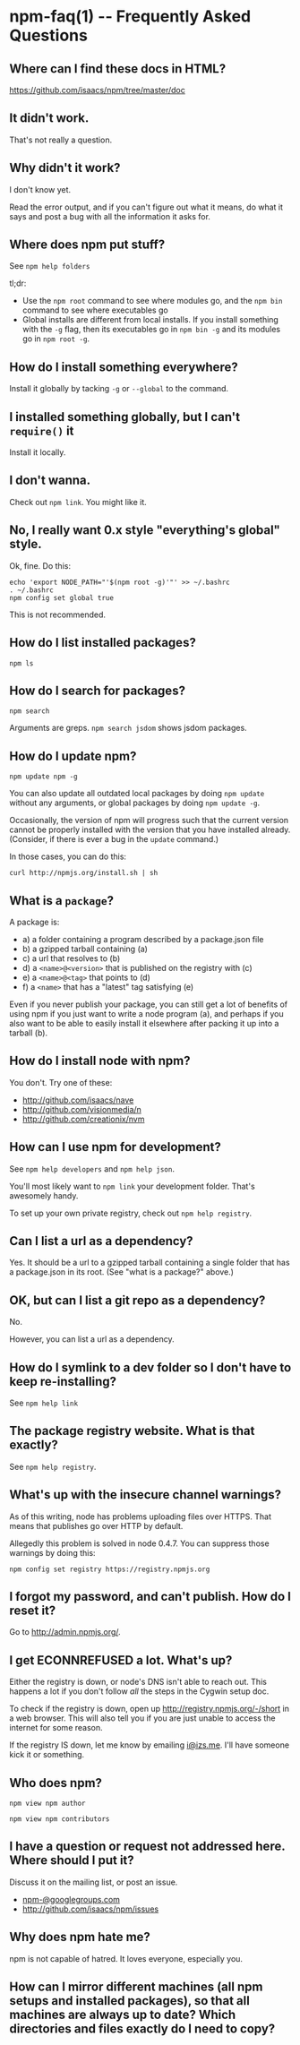 npm-faq(1) -- Frequently Asked Questions
========================================

## Where can I find these docs in HTML?

<https://github.com/isaacs/npm/tree/master/doc>

## It didn't work.

That's not really a question.

## Why didn't it work?

I don't know yet.

Read the error output, and if you can't figure out what it means,
do what it says and post a bug with all the information it asks for.

## Where does npm put stuff?

See `npm help folders`

tl;dr:

* Use the `npm root` command to see where modules go, and the `npm bin`
  command to see where executables go
* Global installs are different from local installs.  If you install
  something with the `-g` flag, then its executables go in `npm bin -g`
  and its modules go in `npm root -g`.

## How do I install something everywhere?

Install it globally by tacking `-g` or `--global` to the command.

## I installed something globally, but I can't `require()` it

Install it locally.

## I don't wanna.

Check out `npm link`.  You might like it.

## No, I really want 0.x style "everything's global" style.

Ok, fine.  Do this:

    echo 'export NODE_PATH="'$(npm root -g)'"' >> ~/.bashrc
    . ~/.bashrc
    npm config set global true

This is not recommended.

## How do I list installed packages?

`npm ls`

## How do I search for packages?

`npm search`

Arguments are greps.  `npm search jsdom` shows jsdom packages.

## How do I update npm?

    npm update npm -g

You can also update all outdated local packages by doing `npm update` without
any arguments, or global packages by doing `npm update -g`.

Occasionally, the version of npm will progress such that the current
version cannot be properly installed with the version that you have
installed already.  (Consider, if there is ever a bug in the `update`
command.)

In those cases, you can do this:

    curl http://npmjs.org/install.sh | sh

## What is a `package`?

A package is:

* a) a folder containing a program described by a package.json file
* b) a gzipped tarball containing (a)
* c) a url that resolves to (b)
* d) a `<name>@<version>` that is published on the registry with (c)
* e) a `<name>@<tag>` that points to (d)
* f) a `<name>` that has a "latest" tag satisfying (e)

Even if you never publish your package, you can still get a lot of
benefits of using npm if you just want to write a node program (a), and
perhaps if you also want to be able to easily install it elsewhere
after packing it up into a tarball (b).

## How do I install node with npm?

You don't.  Try one of these:

* <http://github.com/isaacs/nave>
* <http://github.com/visionmedia/n>
* <http://github.com/creationix/nvm>

## How can I use npm for development?

See `npm help developers` and `npm help json`.

You'll most likely want to `npm link` your development folder.  That's
awesomely handy.

To set up your own private registry, check out `npm help registry`.

## Can I list a url as a dependency?

Yes.  It should be a url to a gzipped tarball containing a single folder
that has a package.json in its root.  (See "what is a package?" above.)

## OK, but can I list a git repo as a dependency?

No.

However, you can list a url as a dependency.

## How do I symlink to a dev folder so I don't have to keep re-installing?

See `npm help link`

## The package registry website.  What is that exactly?

See `npm help registry`.

## What's up with the insecure channel warnings?

As of this writing, node has problems uploading files over HTTPS.  That
means that publishes go over HTTP by default.

Allegedly this problem is solved in node 0.4.7.  You can suppress those
warnings by doing this:

    npm config set registry https://registry.npmjs.org

## I forgot my password, and can't publish.  How do I reset it?

Go to <http://admin.npmjs.org/>.

## I get ECONNREFUSED a lot.  What's up?

Either the registry is down, or node's DNS isn't able to reach out.
This happens a lot if you don't follow *all* the steps in the Cygwin
setup doc.

To check if the registry is down, open up
<http://registry.npmjs.org/-/short>
in a web browser.  This will also tell you if you are just unable to
access the internet for some reason.

If the registry IS down, let me know by emailing <i@izs.me>.  I'll have
someone kick it or something.

## Who does npm?

`npm view npm author`

`npm view npm contributors`

## I have a question or request not addressed here. Where should I put it?

Discuss it on the mailing list, or post an issue.

* <npm-@googlegroups.com>
* <http://github.com/isaacs/npm/issues>

## Why does npm hate me?

npm is not capable of hatred.  It loves everyone, especially you.

## How can I mirror different machines (all npm setups and installed packages), so that all machines are always up to date? Which directories and files exactly do I need to copy?